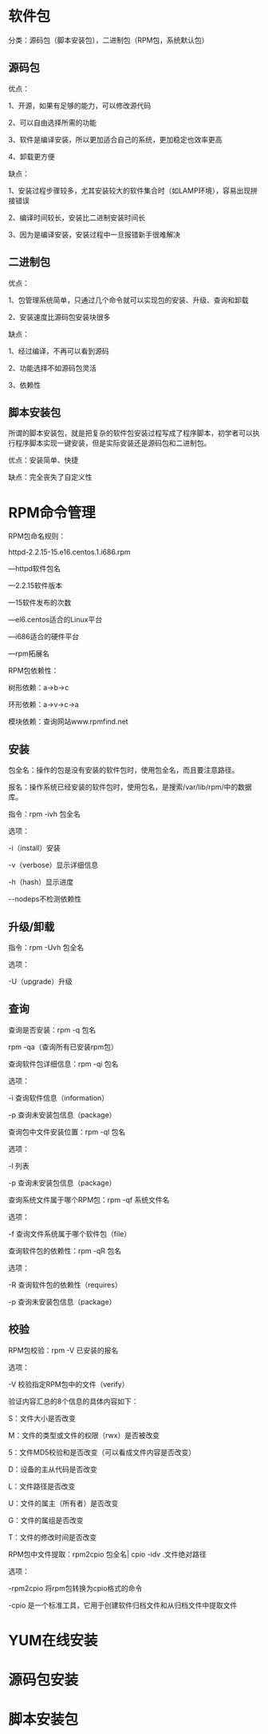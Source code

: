 # **软件包**

分类：源码包（脚本安装包），二进制包（RPM包，系统默认包）

## **源码包**

优点：

1、开源，如果有足够的能力，可以修改源代码

2、可以自由选择所需的功能

3、软件是编译安装，所以更加适合自己的系统，更加稳定也效率更高

4、卸载更方便

缺点：

1、安装过程步骤较多，尤其安装较大的软件集合时（如LAMP环境），容易出现拼接错误

2、编译时间较长，安装比二进制安装时间长

3、因为是编译安装，安装过程中一旦报错新手很难解决

 

## **二进制包**

优点：

1、包管理系统简单，只通过几个命令就可以实现包的安装、升级、查询和卸载

2、安装速度比源码包安装块很多

缺点：

1、经过编译，不再可以看到源码

2、功能选择不如源码包灵活

3、依赖性

 

## **脚本安装包**

所谓的脚本安装包，就是把复杂的软件包安装过程写成了程序脚本，初学者可以执行程序脚本实现一键安装，但是实际安装还是源码包和二进制包。

优点：安装简单、快捷

缺点：完全丧失了自定义性

 

# **RPM命令管理**

RPM包命名规则：

httpd-2.2.15-15.e16.centos.1.i686.rpm

—httpd软件包名

—2.2.15软件版本

—15软件发布的次数

—el6.centos适合的Linux平台

—i686适合的硬件平台

—rpm拓展名

 

RPM包依赖性：

树形依赖：a->b->c

环形依赖：a->v->c->a

模块依赖：查询网站www.rpmfind.net

 

## **安装**

包全名：操作的包是没有安装的软件包时，使用包全名，而且要注意路径。

报名：操作系统已经安装的软件包时，使用包名，是搜索/var/lib/rpm/中的数据库。

指令：rpm -ivh 包全名

选项：

-i（install）安装

-v（verbose）显示详细信息

-h（hash）显示进度

--nodeps不检测依赖性

 

## **升级/卸载**

指令：rpm -Uvh 包全名

选项：

-U（upgrade）升级

## **查询**

查询是否安装：rpm -q 包名

  rpm -qa（查询所有已安装rpm包）

 

查询软件包详细信息：rpm -qi 包名

选项：

-i 查询软件信息（information）

-p 查询未安装包信息（package）

 

查询包中文件安装位置：rpm -ql 包名

选项：

-l 列表

-p 查询未安装包信息（package）

 

查询系统文件属于哪个RPM包：rpm -qf 系统文件名

选项：

-f 查询文件系统属于哪个软件包（file）

 

查询软件包的依赖性：rpm -qR 包名

选项：

-R 查询软件包的依赖性（requires）

-p 查询未安装包信息（package）

 

## **校验**

RPM包校验：rpm -V 已安装的报名

选项：

-V 校验指定RPM包中的文件（verify）

 

验证内容汇总的8个信息的具体内容如下：

S：文件大小是否改变

M：文件的类型或文件的权限（rwx）是否被改变

5：文件MD5校验和是否改变（可以看成文件内容是否改变）

D：设备的主从代码是否改变

L：文件路径是否改变

U：文件的属主（所有者）是否改变

G：文件的属组是否改变

T：文件的修改时间是否改变

 

RPM包中文件提取：rpm2cpio 包全名| cpio -idv .文件绝对路径

选项：

-rpm2cpio 将rpm包转换为cpio格式的命令

-cpio 是一个标准工具，它用于创建软件归档文件和从归档文件中提取文件

 

# **YUM在线安装**

# **源码包安装**

# **脚本安装包**

 